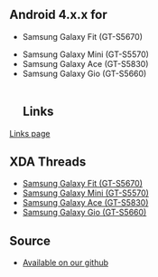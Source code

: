 ## Android 4.x.x for ##

  * Samsung Galaxy Fit (GT-S5670)<br>
<ul><li>Samsung Galaxy Mini (GT-S5570)<br>
</li><li>Samsung Galaxy Ace (GT-S5830)<br>
</li><li>Samsung Galaxy Gio (GT-S5660)<br>
<br>
<h2>Links</h2></li></ul>

<a href='http://code.google.com/p/jellaxy/wiki/Links'>Links page</a>

<h2>XDA Threads</h2>

<ul><li><a href='http://forum.xda-developers.com/showthread.php?t=1796576'>Samsung Galaxy Fit (GT-S5670)</a>
</li><li><a href='http://forum.xda-developers.com/showthread.php?t=1793511'>Samsung Galaxy Mini (GT-S5570)</a>
</li><li><a href='http://forum.xda-developers.com/showthread.php?t=1874920'>Samsung Galaxy Ace (GT-S5830)</a>
</li><li><a href='http://forum.xda-developers.com/showthread.php?t=1804646'>Samsung Galaxy Gio (GT-S5660)</a></li></ul>

<h2>Source</h2>
<ul><li><a href='https://github.com/Jellaxy'>Available on our github</a>